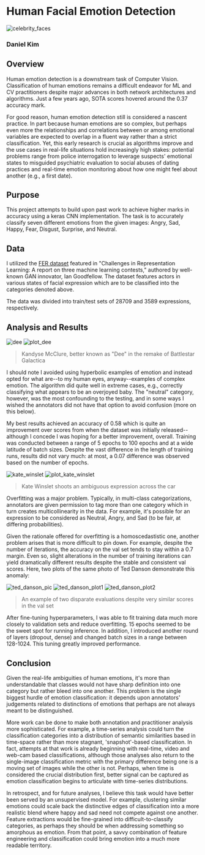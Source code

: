 # Human Facial Emotion Detection
![celebrity_faces](img/header_celebrity_faces.png)

### Daniel Kim

## Overview
Human emotion detection is a downstream task of Computer Vision. Classification of human emotions remains a difficult endeavor for ML and CV practitioners despite major advances in both network architectures and algorithms. Just a few years ago, SOTA scores hovered around the 0.37 accuracy mark.  

For good reason, human emotion detection still is considered a nascent practice. In part because human emotions are so complex, but perhaps even more the relationships and correlations between or among emotional variables are expected to overlap in a fluent way rather than a strict classification. Yet, this early research is crucial as algorithms improve and the use cases in real-life situations hold increasingly high stakes: potential problems range from police interrogation to leverage suspects' emotional states to misguided psychiatric evaluation to social abuses of dating practices and real-time emotion monitoring about how one might feel about another (e.g., a first date).  

## Purpose
This project attempts to build upon past work to achieve higher marks in accuracy using a keras CNN implementation. The task is to accurately classify seven different emotions from the given images: Angry, Sad, Happy, Fear, Disgust, Surprise, and Neutral.

## Data
I utilized the [FER dataset](https://arxiv.org/abs/1307.0414) featured in "Challenges in Representation Learning: A report on three machine learning contests," authored by well-known GAN innovator, Ian Goodfellow. The dataset features actors in various states of facial expression which are to be classified into the categories denoted above.

The data was divided into train/test sets of 28709 and 3589 expressions, respectively.  

## Analysis and Results

![dee](img/dee_256.png)
![plot_dee](img/plot_dee.png)
> Kandyse McClure, better known as "Dee" in the remake of Battlestar Galactica  

I should note I avoided using hyperbolic examples of emotion and instead opted for what are--to my human eyes, anyway--examples of complex emotion. The algorithm did quite well in extreme cases, e.g., correctly classifying what appears to be an overjoyed baby. The "neutral" category, however, was the most confounding to the testing, and in some ways I wished the annotators did not have that option to avoid confusion (more on this below).

My best results achieved an accuracy of 0.58 which is quite an improvement over scores from when the dataset was initially released--although I concede I was hoping for a better improvement, overall. Training was conducted between a range of 5 epochs to 100 epochs and at a wide latitude of batch sizes. Despite the vast difference in the length of training runs, results did not vary much: at most, a 0.07 difference was observed based on the number of epochs.

![kate_winslet](img/kate_winslet_256.png)
![plot_kate_winslet](img/plot_kate_winslet.png) 
> Kate Winslet shoots an ambiguous expression across the car  

Overfitting was a major problem. Typically, in multi-class categorizations, annotators are given permission to tag more than one category which in turn creates multicollinearity in the data. For example, it's possible for an expression to be considered as Neutral, Angry, and Sad (to be fair, at differing probabilities).  

Given the rationale offered for overfitting is a homoscedastistic one, another problem arises that is more difficult to pin down. For example, despite the number of iterations, the accuracy on the val set tends to stay within a 0.7 margin. Even so, slight alterations in the number of training iterations can yield dramatically different results despite the stable and consistent val scores. Here, two plots of the same photo of Ted Danson demonstrate this anomaly:

![ted_danson_pic](img/ted_danson_256.png)
![ted_danson_plot1](img/plot_ted_danson_280.png)
![ted_danson_plot2](img/plot2_ted_danson_280.png)  
> An example of two disparate evaluations despite very similar scores in the val set  

After fine-tuning hyperparameters, I was able to fit training data much more closely to validation sets and reduce overfitting. 15 epochs seemed to be the sweet spot for running inference. In addition, I introduced another round of layers (dropout, dense) and changed batch sizes in a range between 128-1024. This tuning greatly improved performance.

## Conclusion
Given the real-life ambiguities of human emotions, it's more than understandable that classes would not have sharp definition into one category but rather bleed into one another. This problem is the single biggest hurdle of emotion classification: it depends upon annotators' judgements related to distinctions of emotions that perhaps are not always meant to be distinguished.  

More work can be done to make both annotation and practitioner analysis more sophisticated. For example, a time-series analysis could turn the classification categories into a distribution of semantic similarities based in time-space rather than more stagnant, 'snapshot'-based classification. In fact, attempts at that work is already beginning with real-time, video and web-cam based classifications, although those analyses also return to the single-image classification metric with the primary difference being one is a moving set of images while the other is not. Perhaps, when time is considered the crucial distribution first, better signal can be captured as emotion classification begins to articulate with time-series distributions.  

In retrospect, and for future analyses, I believe this task would have better been served by an unsupervised model. For example, clustering similar emotions could scale back the distinctive edges of classification into a more realistic blend where happy and sad need not compete against one another. Feature extractions would be fine-grained into difficult-to-classify categories, as perhaps they should be when addressing something so amorphous as emotion. From that point, a savvy combination of feature engineering and classification could bring emotion into a much more readable territory.  
